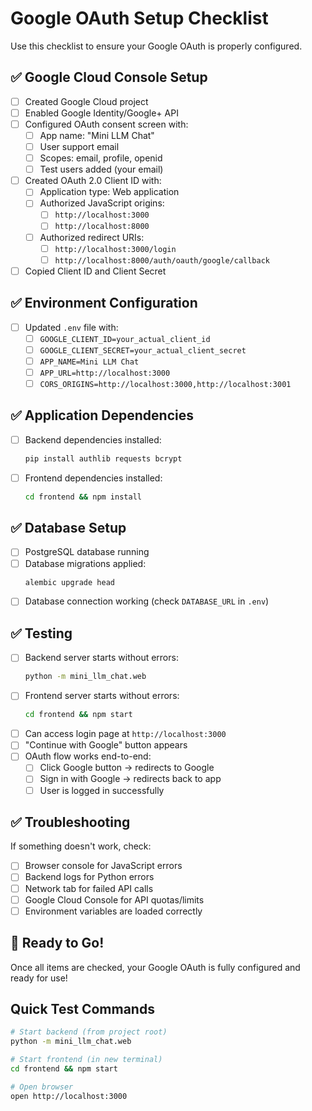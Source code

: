 # Google OAuth Setup Checklist

Use this checklist to ensure your Google OAuth is properly configured.

## ✅ Google Cloud Console Setup

- [ ] Created Google Cloud project
- [ ] Enabled Google Identity/Google+ API
- [ ] Configured OAuth consent screen with:
  - [ ] App name: "Mini LLM Chat"
  - [ ] User support email
  - [ ] Scopes: email, profile, openid
  - [ ] Test users added (your email)
- [ ] Created OAuth 2.0 Client ID with:
  - [ ] Application type: Web application
  - [ ] Authorized JavaScript origins:
    - [ ] `http://localhost:3000`
    - [ ] `http://localhost:8000`
  - [ ] Authorized redirect URIs:
    - [ ] `http://localhost:3000/login`
    - [ ] `http://localhost:8000/auth/oauth/google/callback`
- [ ] Copied Client ID and Client Secret

## ✅ Environment Configuration

- [ ] Updated `.env` file with:
  - [ ] `GOOGLE_CLIENT_ID=your_actual_client_id`
  - [ ] `GOOGLE_CLIENT_SECRET=your_actual_client_secret`
  - [ ] `APP_NAME=Mini LLM Chat`
  - [ ] `APP_URL=http://localhost:3000`
  - [ ] `CORS_ORIGINS=http://localhost:3000,http://localhost:3001`

## ✅ Application Dependencies

- [ ] Backend dependencies installed:
  ```bash
  pip install authlib requests bcrypt
  ```
- [ ] Frontend dependencies installed:
  ```bash
  cd frontend && npm install
  ```

## ✅ Database Setup

- [ ] PostgreSQL database running
- [ ] Database migrations applied:
  ```bash
  alembic upgrade head
  ```
- [ ] Database connection working (check `DATABASE_URL` in `.env`)

## ✅ Testing

- [ ] Backend server starts without errors:
  ```bash
  python -m mini_llm_chat.web
  ```
- [ ] Frontend server starts without errors:
  ```bash
  cd frontend && npm start
  ```
- [ ] Can access login page at `http://localhost:3000`
- [ ] "Continue with Google" button appears
- [ ] OAuth flow works end-to-end:
  - [ ] Click Google button → redirects to Google
  - [ ] Sign in with Google → redirects back to app
  - [ ] User is logged in successfully

## ✅ Troubleshooting

If something doesn't work, check:

- [ ] Browser console for JavaScript errors
- [ ] Backend logs for Python errors
- [ ] Network tab for failed API calls
- [ ] Google Cloud Console for API quotas/limits
- [ ] Environment variables are loaded correctly

## 🚀 Ready to Go!

Once all items are checked, your Google OAuth is fully configured and ready for use!

## Quick Test Commands

```bash
# Start backend (from project root)
python -m mini_llm_chat.web

# Start frontend (in new terminal)
cd frontend && npm start

# Open browser
open http://localhost:3000
